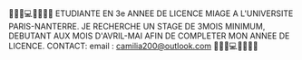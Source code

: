 👩‍💻📱💻💼📝🌐🎯
ETUDIANTE EN 3e ANNEE DE LICENCE MIAGE A L'UNIVERSITE PARIS-NANTERRE. 
JE RECHERCHE UN STAGE DE 3MOIS MINIMUM, DEBUTANT AUX MOIS D'AVRIL-MAI AFIN DE COMPLETER MON ANNEE DE LICENCE. 
CONTACT: email : camilia200@outlook.com
👩‍💻📱💻💼📝🌐🎯
